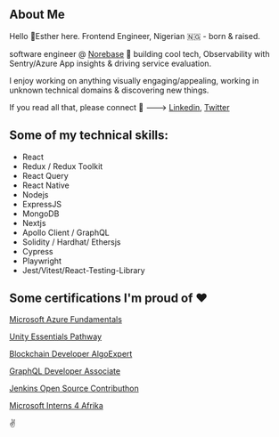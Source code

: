 ## About Me
Hello &#128075;Esther here. Frontend Engineer, Nigerian 🇳🇬 - born & raised.

software engineer @ [Norebase](https://norebase.com) &#128171; building cool tech, Observability with Sentry/Azure App insights & driving service evaluation.

I enjoy working on anything visually engaging/appealing, working in unknown technical domains & discovering new things.

If you read all that, please connect &#129303; ---> [Linkedin](https://www.linkedin.com/in/esther-ejidike-0a017a185/), [Twitter](https://twitter.com/lady_catheryn)

## Some of my technical skills:
- React
- Redux / Redux Toolkit
- React Query
- React Native
- Nodejs
- ExpressJS
- MongoDB
- Nextjs
- Apollo Client / GraphQL
- Solidity / Hardhat/ Ethersjs
- Cypress
- Playwright
- Jest/Vitest/React-Testing-Library

## Some certifications I'm proud of &#10084;
[Microsoft Azure Fundamentals](https://www.credly.com/badges/598a0aa8-ab27-475a-b30b-7efb9be7b5d4/public_url)

[Unity Essentials Pathway](https://www.credly.com/badges/dd606521-4e50-4a6e-bff7-7e61df00c76a/public_url)

[Blockchain Developer AlgoExpert](https://drive.google.com/file/d/1gfbwTah_qP-8FBz6EZD-dks97DPOi1So/view?)

[GraphQL Developer Associate](https://drive.google.com/file/d/1WPg4tR0g-XkvgapgbR4LiubGsXrSjbB7/view)

[Jenkins Open Source Contributhon](https://drive.google.com/file/d/1DjSgBPvi7j86rR2sLR7I34pJhdXA_htg/view)

[Microsoft Interns 4 Afrika](https://drive.google.com/file/d/1zOin354oPQ7H5KByMKKXvm2h9PXXxgyM/view)

✌️
